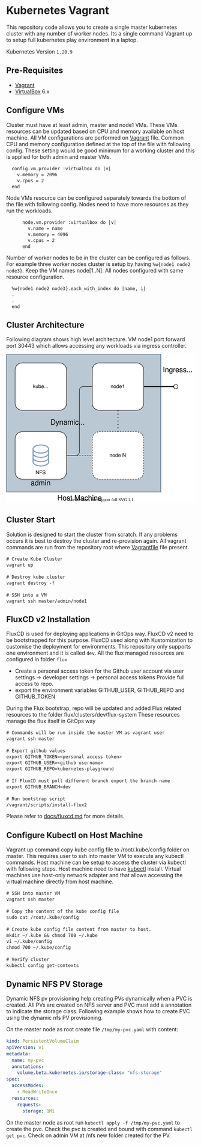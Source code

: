 # Kubernetes Vagrant

This repository code allows you to create a single master kubernetes cluster with any number of worker nodes.
Its a single command Vagrant up to setup full kubernetes play environment in a laptop.

Kubernetes Version `1.20.9`

## Pre-Requisites

- [Vagrant](https://www.vagrantup.com/docs/installation)
- [VirtualBox](https://www.virtualbox.org/manual/ch02.html) 6.x


## Configure VMs

Cluster must have at least admin, master and node1 VMs. These VMs resources can be updated based on CPU and memory
available on host machine. All VM configurations are performed on [Vagrant](Vagrant) file. Common CPU and memory 
configuration defined at the top of the file with following config. These setting would be good minimum for a working
cluster and this is applied for both admin and master VMs.
```shell
  config.vm.provider :virtualbox do |v|
    v.memory = 2096
    v.cpus = 2
  end
```

Node VMs resource can be configured separately towards the bottom of the file with following config. Nodes need to have
more resources as they run the workloads.
```shell
      node.vm.provider :virtualbox do |v|
        v.name = name
        v.memory = 4096
        v.cpus = 2
      end
```

Number of worker nodes to be in the cluster can be configured as follows. For example three worker nodes cluster is
setup by having `%w{node1 node2 node3}`. Keep the VM names node[1..N]. All nodes configured with same resource
configuration.
```shell
  %w{node1 node2 node3}.each_with_index do |name, i|
  .
  .
  end
```

## Cluster Architecture

Following diagram shows high level architecture. VM node1 port forward port 30443 which allows accessing any workloads
via ingress controller.

![alt text](docs/architecture.svg)

## Cluster Start

Solution is designed to start the cluster from scratch. If any problems occurs it is best to destroy the cluster and
re-provision again. All vagrant commands are run from the repository root where [Vagrantfile](Vagrantfile) file present.

```shell
# Create Kube Cluster
vagrant up

# Destroy kube cluster
vagrant destroy -f

# SSH into a VM
vagrant ssh master/admin/node1
```

## FluxCD v2 Installation

FluxCD is used for deploying applications in GitOps way. FluxCD v2 need to be bootstrapped for this purpose. FluxCD used
along with Kustomization to customise the deployment for environments. This repository only supports one environment
and it is called `dev`. All the flux managed resources are configured in folder `flux`

- Create a personal access token for the Github user account via user settings -> developer settings -> personal access tokens
  Provide full access to repo.
- export the environment variables GITHUB_USER, GITHUB_REPO and GITHUB_TOKEN

During the Flux bootstrap, repo will be updated and added Flux related resources to the folder  flux/clusters/dev/flux-system
These resources manage the flux itself in GitOps way

```shell
# Commands will be run inside the master VM as vagrant user
vagrant ssh master

# Export github values
export GITHUB_TOKEN=<personal access token>
export GITHUB_USER=<github username>
export GITHUB_REPO=kubernetes-playground

# If FluxCD must poll different branch export the branch name
export GITHUB_BRANCH=dev

# Run bootstrap script
/vagrant/scripts/install-flux2
```

Please refer to [docs/fluxcd.md](docs/fluxcd.md) for more details.

## Configure Kubectl on Host Machine

Vagrant up command copy kube config file to /root/.kube/config folder on master. This requires user to ssh into master VM
to execute any kubectl commands. Host machine can be setup to access the cluster via kubectl with following steps. Host 
machine need to have [kubectl](https://kubernetes.io/docs/tasks/tools/install-kubectl/) install. Virtual machines use
host-only network adapter and that allows accessing the virtual machine directly from host machine.

```shell
# SSH into master VM
vagrant ssh master

# Copy the content of the kube config file
sudo cat /root/.kube/config

# Create kube config file content from master to host.
mkdir ~/.kube && chmod 700 ~/.kube
vi ~/.kube/config
chmod 700 ~/.kube/config

# Verify cluster 
kubectl config get-contexts
```

## Dynamic NFS PV Storage

Dynamic NFS pv provisioning help creating PVs dynamically when a PVC is created. All PVs are created on NFS server
and PVC must add a annotation to indicate the storage class. Following example shows how to create PVC using
the dynamic nfs PV provisioning.

On the master node as root create file `/tmp/my-pvc.yaml` with content:
```yaml
kind: PersistentVolumeClaim
apiVersion: v1
metadata:
  name: my-pvc
  annotations:
    volume.beta.kubernetes.io/storage-class: "nfs-storage"
spec:
  accessModes:
    - ReadWriteOnce
  resources:
    requests:
      storage: 1Mi
```

On the master node as root run `kubectl apply -f /tmp/my-pvc.yaml` to create the pvc.
Check the pvc is created and bound with command `kubectl get pvc`. Check on admin VM at /nfs
new folder created for the PV.
